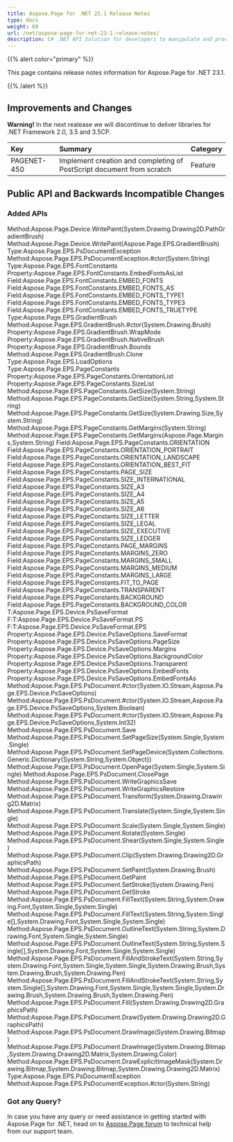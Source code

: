```yaml
---
title: Aspose.Page for .NET 23.1 Release Notes
type: docs
weight: 60
url: /net/aspose-page-for-net-23-1-release-notes/
description: C# .NET API Solution for developers to manipulate and process PS, EPS, and XPS files. Release Notes of Aspose.Page API solution for .NET | Release 2023.01
---
```


{{% alert color="primary" %}}

This page contains release notes information for Aspose.Page for .NET 23.1.

{{% /alert %}}
## **Improvements and Changes**
**Warning!** In the next realease we will discontinue to deliver libraries for .NET Framework 2.0, 3.5 and 3.5CP.

|**Key**|**Summary**|**Category**|
| :- | :- | :- |
|PAGENET-450|Implement creation and completing of PostScript document from scratch|Feature|
 ## **Public API and Backwards Incompatible Changes**
### **Added APIs**
Method:Aspose.Page.Device.WritePaint(System.Drawing.Drawing2D.PathGradientBrush)
Method:Aspose.Page.Device.WritePaint(Aspose.Page.EPS.GradientBrush)
Type:Aspose.Page.EPS.PsDocumentException
Method:Aspose.Page.EPS.PsDocumentException.#ctor(System.String)
Type:Aspose.Page.EPS.FontConstants
Property:Aspose.Page.EPS.FontConstants.EmbedFontsAsList
Field:Aspose.Page.EPS.FontConstants.EMBED_FONTS
Field:Aspose.Page.EPS.FontConstants.EMBED_FONTS_AS
Field:Aspose.Page.EPS.FontConstants.EMBED_FONTS_TYPE1
Field:Aspose.Page.EPS.FontConstants.EMBED_FONTS_TYPE3
Field:Aspose.Page.EPS.FontConstants.EMBED_FONTS_TRUETYPE
Type:Aspose.Page.EPS.GradientBrush
Method:Aspose.Page.EPS.GradientBrush.#ctor(System.Drawing.Brush)
Property:Aspose.Page.EPS.GradientBrush.WrapMode
Property:Aspose.Page.EPS.GradientBrush.NativeBrush
Property:Aspose.Page.EPS.GradientBrush.Bounds
Method:Aspose.Page.EPS.GradientBrush.Clone
Type:Aspose.Page.EPS.LoadOptions
Type:Aspose.Page.EPS.PageConstants
Property:Aspose.Page.EPS.PageConstants.OrientationList
Property:Aspose.Page.EPS.PageConstants.SizeList
Method:Aspose.Page.EPS.PageConstants.GetSize(System.String)
Method:Aspose.Page.EPS.PageConstants.GetSize(System.String,System.String)
Method:Aspose.Page.EPS.PageConstants.GetSize(System.Drawing.Size,System.String)
Method:Aspose.Page.EPS.PageConstants.GetMargins(System.String)
Method:Aspose.Page.EPS.PageConstants.GetMargins(Aspose.Page.Margins,System.String)
Field:Aspose.Page.EPS.PageConstants.ORIENTATION
Field:Aspose.Page.EPS.PageConstants.ORIENTATION_PORTRAIT
Field:Aspose.Page.EPS.PageConstants.ORIENTATION_LANDSCAPE
Field:Aspose.Page.EPS.PageConstants.ORIENTATION_BEST_FIT
Field:Aspose.Page.EPS.PageConstants.PAGE_SIZE
Field:Aspose.Page.EPS.PageConstants.SIZE_INTERNATIONAL
Field:Aspose.Page.EPS.PageConstants.SIZE_A3
Field:Aspose.Page.EPS.PageConstants.SIZE_A4
Field:Aspose.Page.EPS.PageConstants.SIZE_A5
Field:Aspose.Page.EPS.PageConstants.SIZE_A6
Field:Aspose.Page.EPS.PageConstants.SIZE_LETTER
Field:Aspose.Page.EPS.PageConstants.SIZE_LEGAL
Field:Aspose.Page.EPS.PageConstants.SIZE_EXECUTIVE
Field:Aspose.Page.EPS.PageConstants.SIZE_LEDGER
Field:Aspose.Page.EPS.PageConstants.PAGE_MARGINS
Field:Aspose.Page.EPS.PageConstants.MARGINS_ZERO
Field:Aspose.Page.EPS.PageConstants.MARGINS_SMALL
Field:Aspose.Page.EPS.PageConstants.MARGINS_MEDIUM
Field:Aspose.Page.EPS.PageConstants.MARGINS_LARGE
Field:Aspose.Page.EPS.PageConstants.FIT_TO_PAGE
Field:Aspose.Page.EPS.PageConstants.TRANSPARENT
Field:Aspose.Page.EPS.PageConstants.BACKGROUND
Field:Aspose.Page.EPS.PageConstants.BACKGROUND_COLOR
T:Aspose.Page.EPS.Device.PsSaveFormat
F:T:Aspose.Page.EPS.Device.PsSaveFormat.PS
F:T:Aspose.Page.EPS.Device.PsSaveFormat.EPS
Property:Aspose.Page.EPS.Device.PsSaveOptions.SaveFormat
Property:Aspose.Page.EPS.Device.PsSaveOptions.PageSize
Property:Aspose.Page.EPS.Device.PsSaveOptions.Margins
Property:Aspose.Page.EPS.Device.PsSaveOptions.BackgroundColor
Property:Aspose.Page.EPS.Device.PsSaveOptions.Transparent
Property:Aspose.Page.EPS.Device.PsSaveOptions.EmbedFonts
Property:Aspose.Page.EPS.Device.PsSaveOptions.EmbedFontsAs
Method:Aspose.Page.EPS.PsDocument.#ctor(System.IO.Stream,Aspose.Page.EPS.Device.PsSaveOptions)
Method:Aspose.Page.EPS.PsDocument.#ctor(System.IO.Stream,Aspose.Page.EPS.Device.PsSaveOptions,System.Boolean)
Method:Aspose.Page.EPS.PsDocument.#ctor(System.IO.Stream,Aspose.Page.EPS.Device.PsSaveOptions,System.Int32)
Method:Aspose.Page.EPS.PsDocument.Save
Method:Aspose.Page.EPS.PsDocument.SetPageSize(System.Single,System.Single)
Method:Aspose.Page.EPS.PsDocument.SetPageDevice(System.Collections.Generic.Dictionary{System.String,System.Object})
Method:Aspose.Page.EPS.PsDocument.OpenPage(System.Single,System.Single)
Method:Aspose.Page.EPS.PsDocument.ClosePage
Method:Aspose.Page.EPS.PsDocument.WriteGraphicsSave
Method:Aspose.Page.EPS.PsDocument.WriteGraphicsRestore
Method:Aspose.Page.EPS.PsDocument.Transform(System.Drawing.Drawing2D.Matrix)
Method:Aspose.Page.EPS.PsDocument.Translate(System.Single,System.Single)
Method:Aspose.Page.EPS.PsDocument.Scale(System.Single,System.Single)
Method:Aspose.Page.EPS.PsDocument.Rotate(System.Single)
Method:Aspose.Page.EPS.PsDocument.Shear(System.Single,System.Single)
Method:Aspose.Page.EPS.PsDocument.Clip(System.Drawing.Drawing2D.GraphicsPath)
Method:Aspose.Page.EPS.PsDocument.SetPaint(System.Drawing.Brush)
Method:Aspose.Page.EPS.PsDocument.GetPaint
Method:Aspose.Page.EPS.PsDocument.SetStroke(System.Drawing.Pen)
Method:Aspose.Page.EPS.PsDocument.GetStroke
Method:Aspose.Page.EPS.PsDocument.FillText(System.String,System.Drawing.Font,System.Single,System.Single)
Method:Aspose.Page.EPS.PsDocument.FillText(System.String,System.Single[],System.Drawing.Font,System.Single,System.Single)
Method:Aspose.Page.EPS.PsDocument.OutlineText(System.String,System.Drawing.Font,System.Single,System.Single)
Method:Aspose.Page.EPS.PsDocument.OutlineText(System.String,System.Single[],System.Drawing.Font,System.Single,System.Single)
Method:Aspose.Page.EPS.PsDocument.FillAndStrokeText(System.String,System.Drawing.Font,System.Single,System.Single,System.Drawing.Brush,System.Drawing.Brush,System.Drawing.Pen)
Method:Aspose.Page.EPS.PsDocument.FillAndStrokeText(System.String,System.Single[],System.Drawing.Font,System.Single,System.Single,System.Drawing.Brush,System.Drawing.Brush,System.Drawing.Pen)
Method:Aspose.Page.EPS.PsDocument.Fill(System.Drawing.Drawing2D.GraphicsPath)
Method:Aspose.Page.EPS.PsDocument.Draw(System.Drawing.Drawing2D.GraphicsPath)
Method:Aspose.Page.EPS.PsDocument.DrawImage(System.Drawing.Bitmap)
Method:Aspose.Page.EPS.PsDocument.DrawImage(System.Drawing.Bitmap,System.Drawing.Drawing2D.Matrix,System.Drawing.Color)
Method:Aspose.Page.EPS.PsDocument.DrawExplicitImageMask(System.Drawing.Bitmap,System.Drawing.Bitmap,System.Drawing.Drawing2D.Matrix)
Type:Aspose.Page.EPS.PsDocumentException
Method:Aspose.Page.EPS.PsDocumentException.#ctor(System.String)
### **Got any Query?**
In case you have any query or need assistance in getting started with Aspose.Page for .NET, head on to [Aspose.Page forum](https://forum.aspose.com/c/page/39) to technical help from our support team.
